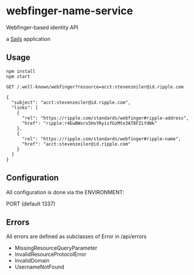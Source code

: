 # webfinger-name-service

Webfinger-based identity API

a [Sails](http://sailsjs.org) application

## Usage

````
npm install
npm start
````

````
GET /.well-known/webfinger?resource=acct:stevenzeiler@id.ripple.com

{
  "subject": "acct:stevenzeiler@id.ripple.com",
  "links": [
    {
      "rel": "https://ripple.com/standards/webfinger#ripple-address",
      "href": "ripple:r4EwBWxrx5HxYRyisfGzMto3AT8FZiYdWk"
    },
    {
      "rel": "https://ripple.com/standards/webfinger#ripple-name",
      "href": "acct:stevenzeiler@id.ripple.com"
    }
  ]
}
````

## Configuration

All configuration is done via the ENVIRONMENT:

PORT (default 1337)

## Errors

All errors are defined as subclasses of Error in /api/errors

- MissingResourceQueryParameter
- InvalidResourceProtocolError
- InvalidDomain
- UsernameNotFound

